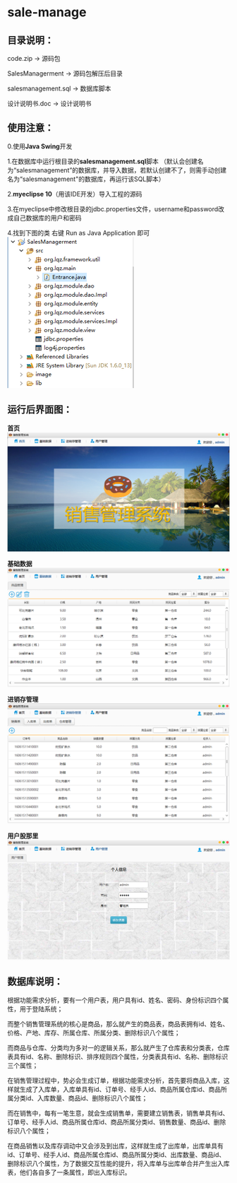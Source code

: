 # sale-manage

## 目录说明：

code.zip -> 源码包

SalesManagerment -> 源码包解压后目录

salesmanagement.sql -> 数据库脚本

设计说明书.doc -> 设计说明书


## 使用注意：

0.使用**Java Swing**开发

1.在数据库中运行根目录的**salesmanagement.sql**脚本 （默认会创建名为“salesmanagement”的数据库，并导入数据，若默认创建不了，则需手动创建名为“salesmanagement"的数据库，再运行该SQL脚本）

2.**myeclipse 10**（用该IDE开发）导入工程的源码

3.在myeclipse中修改根目录的jdbc.properties文件，username和password改成自己数据库的用户和密码

4.找到下图的类 右键 Run as Java Application 即可
![avatar](../img/swing/help.png)

## 运行后界面图：

**首页**
![avatar](../img/swing/show1.png)

**基础数据**
![avatar](../img/swing/show2.png)

**进销存管理**
![avatar](../img/swing/show3.png)

**用户股那里**
![avatar](../img/swing/show4.png)


## 数据库说明：

根据功能需求分析，要有一个用户表，用户具有id、姓名、密码、身份标识四个属性，用于登陆系统；

而整个销售管理系统的核心是商品，那么就产生的商品表，商品表拥有id、姓名、价格、产地、库存、所属仓库、所属分类、删除标识八个属性；

而商品与仓库、分类均为多对一的逻辑关系，那么就产生了仓库表和分类表，仓库表具有id、名称、删除标识、排序规则四个属性，分类表具有id、名称、删除标识三个属性；

在销售管理过程中，势必会生成订单，根据功能需求分析，首先要将商品入库，这样就生成了入库单，入库单具有id、订单号、经手人id、商品所属仓库id、商品所属分类id、入库数量、商品id、删除标识八个属性；

而在销售中，每有一笔生意，就会生成销售单，需要建立销售表，销售单具有id、订单号、经手人id、商品所属仓库id、商品所属分类id、销售数量、商品id、删除标识八个属性；

在商品销售以及库存调动中又会涉及到出库，这样就生成了出库单，出库单具有id、订单号、经手人id、商品所属仓库id、商品所属分类id、出库数量、商品id、删除标识八个属性，为了数据交互性能的提升，将入库单与出库单合并产生出入库表，他们各自多了一条属性，即出入库标识。